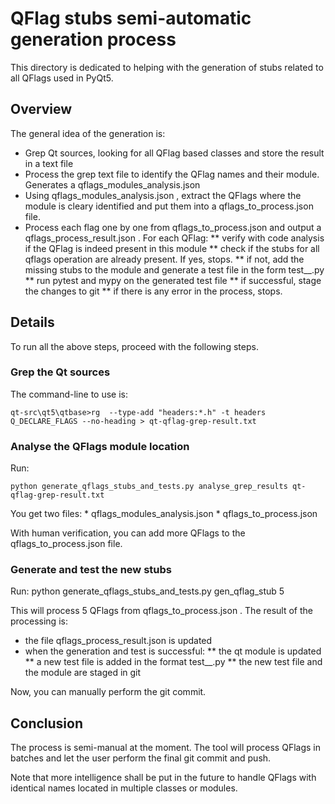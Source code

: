 # QFlag stubs semi-automatic generation process

This directory is dedicated to helping with the generation of stubs related to all QFlags used in PyQt5.

## Overview

The general idea of the generation is:
* Grep Qt sources, looking for all QFlag based classes and store the result in a text file
* Process the grep text file to identify the QFlag names and their module. Generates a qflags_modules_analysis.json
* Using qflags_modules_analysis.json , extract the QFlags where the module is cleary identified and put
  them into a qflags_to_process.json file.
* Process each flag one by one from qflags_to_process.json and output a qflags_process_result.json . For
  each QFlag:
    ** verify with code analysis if the QFlag is indeed present in this module
    ** check if the stubs for all qflags operation are already present. If yes, stops.
    ** if not, add the missing stubs to the module and generate a test file in the form test_<module>_<qflag>.py
    ** run pytest and mypy on the generated test file
    ** if successful, stage the changes to git
    ** if there is any error in the process, stops.


## Details

To run all the above steps, proceed with the following steps.


### Grep the Qt sources

The command-line to use is:

	qt-src\qt5\qtbase>rg  --type-add "headers:*.h" -t headers Q_DECLARE_FLAGS --no-heading > qt-qflag-grep-result.txt


### Analyse the QFlags module location

Run:

    python generate_qflags_stubs_and_tests.py analyse_grep_results qt-qflag-grep-result.txt

You get two files:
    * qflags_modules_analysis.json
    * qflags_to_process.json

With human verification, you can add more QFlags to the qflags_to_process.json file.


### Generate and test the new stubs

Run:
    python generate_qflags_stubs_and_tests.py gen_qflag_stub 5

This will process 5 QFlags from qflags_to_process.json . The result of the processing is:
* the file qflags_process_result.json is updated
* when the generation and test is successful:
    ** the qt module is updated
    ** a new test file is added in the format test_<qtmodule>_<qflag>.py
    ** the new test file and the module are staged in git

Now, you can manually perform the git commit.

## Conclusion

The process is semi-manual at the moment. The tool will process QFlags in batches and let the user perform
the final git commit and push.

Note that more intelligence shall be put in the future to handle QFlags with identical names located in
multiple classes or modules.


